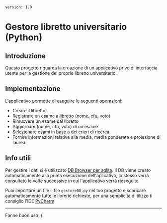 `version: 1.0`
# Gestore libretto universitario (Python)

## Introduzione
Questo progetto riguarda la creazione di un applicativo privo di interfaccia utente per la gestione del proprio libretto universitario.

## Implementazione

L'applicativo permette di eseguire le seguenti operazioni:
- Creare il libretto;
- Registrare un esame a libretto (nome, cfu, voto)
- Rimuovere un esame dal libretto
- Aggiornare (nome, cfu, voto) di un esame
- Selezionare esami in base a dei crieri di ricerca
- Fornire informazioni relative alla media, media ponderata e proiezione di laurea


## Info utili 
Per gestire i dati si è utilizzato [DB Browser per sqlite](https://sqlitebrowser.org/).
Il DB viene creato automaticamente alla prima esecuzione dell'aplicativo, lo stesso verrà consultato le volte successive in cui l'applicativo verrà rieseguito

Puoi importare un file il file `gestoreDB.py` nel tuo progetto e scaricare automaticamente tutte le librerie richieste, per una semplicità di tilizzo ti consiglio l'IDE [PyCharm](https://www.jetbrains.com/pycharm/)


---
Fanne buon uso :)
